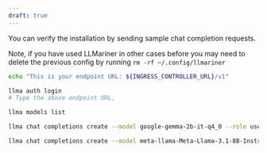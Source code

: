 ```yaml
---
draft: true
---
```


You can verify the installation by sending sample chat completion requests.

Note, if you have used LLMariner in other cases before you may need to delete the previous config by running `rm -rf ~/.config/llmariner`

``` bash
echo "This is your endpoint URL: ${INGRESS_CONTROLLER_URL}/v1"

llma auth login
# Type the above endpoint URL.

llma models list

llma chat completions create --model google-gemma-2b-it-q4_0 --role user --completion "what is k8s?"

llma chat completions create --model meta-llama-Meta-Llama-3.1-8B-Instruct-q4_0 --role user --completion "hello"
```
